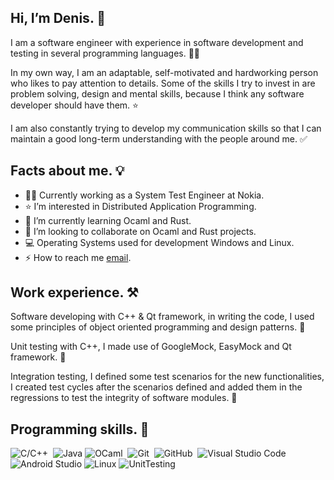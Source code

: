 ## Hi, I’m Denis. 👋
I am a software engineer with experience in software development and testing in several programming languages. 👨‍💻

In my own way, I am an adaptable, self-motivated and hardworking person who likes to pay attention to details. Some of the skills I try to invest in are problem solving, design and mental skills, because I think any software developer should have them. ⭐

I am also constantly trying to develop my communication skills so that I can maintain a good long-term understanding with the people around me. ✅
## Facts about me. 💡
- 👨‍💻 Currently working as a System Test Engineer at Nokia.
- ⭐ I’m interested in Distributed Application Programming.
- 🌱 I’m currently learning Ocaml and Rust.
- 💞 I’m looking to collaborate on Ocaml and Rust projects.
- 💻 Operating Systems used for development Windows and Linux.
- ⚡ How to reach me [email](denis.gruiax@icloud.com).

## Work experience. ⚒️
Software developing with C++ & Qt framework, in writing the code, I used some principles of object oriented programming and design patterns. 📝

Unit testing with C++, I made use of GoogleMock, EasyMock and Qt framework. 🧪

Integration testing, I defined some test scenarios for the new functionalities, I created test cycles after the scenarios defined and added them in the regressions to test the integrity of software modules. 🧩

## Programming skills. 🚀
![C/C++](https://img.shields.io/badge/-C++-05122A?style=flat&logo=C%2B%2B&logoColor=00599C)&nbsp;
![Java](https://img.shields.io/badge/Java-FCC624.svg?style=flat&logo=Java&logoColor=white)
![OCaml](https://img.shields.io/badge/OCaml%20-%23150458.svg?&style=flat&logo=OCaml&logoColor=white)&nbsp;
![Git](https://img.shields.io/badge/-Git-05122A?style=flat&logo=git)&nbsp;
![GitHub](https://img.shields.io/badge/-GitHub-05122A?style=flat&logo=github)&nbsp;
![Visual Studio Code](https://img.shields.io/badge/Visual%20Studio%20Code-0078d7.svg?style=flat&logo=visual-studio-code&logoColor=white)
![Android Studio](https://img.shields.io/badge/Android%20Studio-3DDC84.svg?style=flat&logo=android-studio&logoColor=white)
![Linux](https://img.shields.io/badge/Linux-FCC624?style=flat&logo=linux&logoColor=black)
![UnitTesting](https://img.shields.io/badge/-UnitTesting-05122A?style=flat&logo=jUnit)&nbsp;

<!---
denisgruiax/denisgruiax is a ✨ special ✨ repository because its `README.md` (this file) appears on your GitHub profile.
You can click the Preview link to take a look at your changes.
--->
